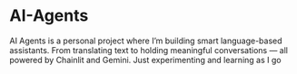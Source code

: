 # AI-Agents
AI Agents is a personal project where I’m building smart language-based assistants. From translating text to holding meaningful conversations — all powered by Chainlit and Gemini. Just experimenting and learning as I go
